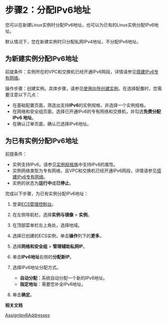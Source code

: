 # 步骤2：分配IPv6地址

您可以在新建Linux实例时分配IPv6地址，也可以为已有的Linux实例分配IPv6地址。

默认情况下，您在新建实例时只分配私网IPv4地址，不分配IPv6地址。

## 为新建实例分配IPv6地址

前提条件：实例所在的VPC和交换机已经开通IPv6网段，详情请参见[搭建IPv6专有网络](/intl.zh-CN/快速入门/搭建IPv6专有网络.md)。

操作步骤：创建实例。具体步骤，请参见[使用向导创建实例](/intl.zh-CN/实例/创建实例/使用向导创建实例.md)。在选择配置时，您需要注意以下几点：

-   在基础配置页面，筛选出支持**IPv6**的实例规格，并选择一个实例规格。
-   在网络和安全组页面，选择已开通IPv6的专有网络和交换机，并勾选**免费分配 IPv6 地址**。
-   在确认订单页面，确认已选择IPv6地址。

## 为已有实例分配IPv6地址

前提条件：

-   实例支持IPv6。请参见[实例规格族](/intl.zh-CN/实例/实例规格族.md)中支持IPv6的属性。
-   实例网络类型为专有网络，且VPC和交换机已经开通IPv6网段，详情请参见[搭建IPv6专有网络](/intl.zh-CN/快速入门/搭建IPv6专有网络.md)。
-   实例的状态为**运行中**或**已停止**。

完成以下步骤，为已有实例分配IPv6地址：

1.  登录[ECS管理控制台](https://ecs.console.aliyun.com)。

2.  在左侧导航栏，选择**实例与镜像** \> **实例**。

3.  在顶部菜单栏左上角处，选择地域。

4.  选择已创建的ECS实例，单击**操作**列下的**更多**。

5.  选择**网络和安全组** \> **管理辅助私网IP**。

6.  单击**IPv6地址**右侧的**分配新IP**。

7.  选择IPv6地址分配方式。

    -   **自动分配**：系统自动分配一个新的IPv6地址。
    -   **指定地址**：需要您补全IPv6地址。
8.  单击**确定**。


**相关文档**  


[AssignIpv6Addresses]()

